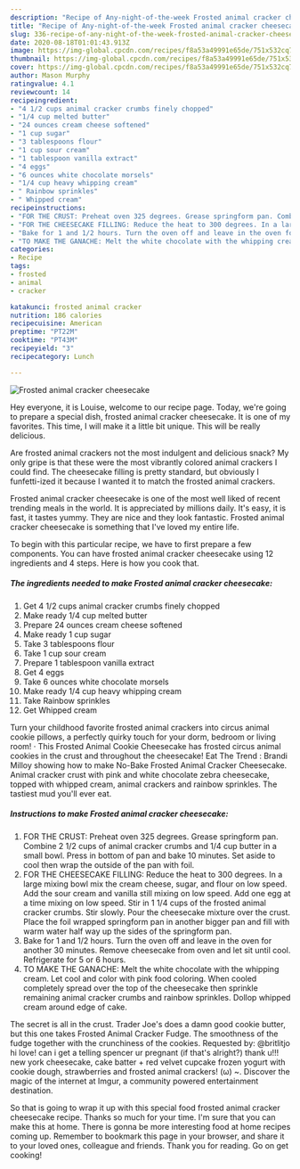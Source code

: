 ```yaml
---
description: "Recipe of Any-night-of-the-week Frosted animal cracker cheesecake"
title: "Recipe of Any-night-of-the-week Frosted animal cracker cheesecake"
slug: 336-recipe-of-any-night-of-the-week-frosted-animal-cracker-cheesecake
date: 2020-08-18T01:01:43.913Z
image: https://img-global.cpcdn.com/recipes/f8a53a49991e65de/751x532cq70/frosted-animal-cracker-cheesecake-recipe-main-photo.jpg
thumbnail: https://img-global.cpcdn.com/recipes/f8a53a49991e65de/751x532cq70/frosted-animal-cracker-cheesecake-recipe-main-photo.jpg
cover: https://img-global.cpcdn.com/recipes/f8a53a49991e65de/751x532cq70/frosted-animal-cracker-cheesecake-recipe-main-photo.jpg
author: Mason Murphy
ratingvalue: 4.1
reviewcount: 14
recipeingredient:
- "4 1/2 cups animal cracker crumbs finely chopped"
- "1/4 cup melted butter"
- "24 ounces cream cheese softened"
- "1 cup sugar"
- "3 tablespoons flour"
- "1 cup sour cream"
- "1 tablespoon vanilla extract"
- "4 eggs"
- "6 ounces white chocolate morsels"
- "1/4 cup heavy whipping cream"
- " Rainbow sprinkles"
- " Whipped cream"
recipeinstructions:
- "FOR THE CRUST: Preheat oven 325 degrees. Grease springform pan. Combine 2 1/2 cups of animal cracker crumbs and 1/4 cup butter in a small bowl. Press in bottom of pan and bake 10 minutes. Set aside to cool then wrap the outside of the pan with foil."
- "FOR THE CHEESECAKE FILLING: Reduce the heat to 300 degrees. In a large mixing bowl mix the cream cheese, sugar, and flour on low speed. Add the sour cream and vanilla still mixing on low speed. Add one egg at a time mixing on low speed. Stir in 1 1/4 cups of the frosted animal cracker crumbs. Stir slowly. Pour the cheesecake mixture over the crust. Place the foil wrapped springform pan in another bigger pan and fill with warm water half way up the sides of the springform pan."
- "Bake for 1 and 1/2 hours. Turn the oven off and leave in the oven for another 30 minutes. Remove cheesecake from oven and let sit until cool. Refrigerate for 5 or 6 hours."
- "TO MAKE THE GANACHE: Melt the white chocolate with the whipping cream. Let cool and color with pink food coloring. When cooled completely spread over the top of the cheesecake then sprinkle remaining animal cracker crumbs and rainbow sprinkles. Dollop whipped cream around edge of cake."
categories:
- Recipe
tags:
- frosted
- animal
- cracker

katakunci: frosted animal cracker 
nutrition: 186 calories
recipecuisine: American
preptime: "PT22M"
cooktime: "PT43M"
recipeyield: "3"
recipecategory: Lunch

---
```



![Frosted animal cracker cheesecake](https://img-global.cpcdn.com/recipes/f8a53a49991e65de/751x532cq70/frosted-animal-cracker-cheesecake-recipe-main-photo.jpg)

Hey everyone, it is Louise, welcome to our recipe page. Today, we're going to prepare a special dish, frosted animal cracker cheesecake. It is one of my favorites. This time, I will make it a little bit unique. This will be really delicious.

Are frosted animal crackers not the most indulgent and delicious snack? My only gripe is that these were the most vibrantly colored animal crackers I could find. The cheesecake filling is pretty standard, but obviously I funfetti-ized it because I wanted it to match the frosted animal crackers.

Frosted animal cracker cheesecake is one of the most well liked of recent trending meals in the world. It is appreciated by millions daily. It's easy, it is fast, it tastes yummy. They are nice and they look fantastic. Frosted animal cracker cheesecake is something that I've loved my entire life.


To begin with this particular recipe, we have to first prepare a few components. You can have frosted animal cracker cheesecake using 12 ingredients and 4 steps. Here is how you cook that.

<!--inarticleads1-->

##### The ingredients needed to make Frosted animal cracker cheesecake:

1. Get 4 1/2 cups animal cracker crumbs finely chopped
1. Make ready 1/4 cup melted butter
1. Prepare 24 ounces cream cheese softened
1. Make ready 1 cup sugar
1. Take 3 tablespoons flour
1. Take 1 cup sour cream
1. Prepare 1 tablespoon vanilla extract
1. Get 4 eggs
1. Take 6 ounces white chocolate morsels
1. Make ready 1/4 cup heavy whipping cream
1. Take  Rainbow sprinkles
1. Get  Whipped cream


Turn your childhood favorite frosted animal crackers into circus animal cookie pillows, a perfectly quirky touch for your dorm, bedroom or living room! · This Frosted Animal Cookie Cheesecake has frosted circus animal cookies in the crust and throughout the cheesecake! Eat The Trend : Brandi Milloy showing how to make No-Bake Frosted Animal Cracker Cheesecake. Animal cracker crust with pink and white chocolate zebra cheesecake, topped with whipped cream, animal crackers and rainbow sprinkles. The tastiest mud you&#39;ll ever eat. 

<!--inarticleads2-->

##### Instructions to make Frosted animal cracker cheesecake:

1. FOR THE CRUST: Preheat oven 325 degrees. Grease springform pan. Combine 2 1/2 cups of animal cracker crumbs and 1/4 cup butter in a small bowl. Press in bottom of pan and bake 10 minutes. Set aside to cool then wrap the outside of the pan with foil.
1. FOR THE CHEESECAKE FILLING: Reduce the heat to 300 degrees. In a large mixing bowl mix the cream cheese, sugar, and flour on low speed. Add the sour cream and vanilla still mixing on low speed. Add one egg at a time mixing on low speed. Stir in 1 1/4 cups of the frosted animal cracker crumbs. Stir slowly. Pour the cheesecake mixture over the crust. Place the foil wrapped springform pan in another bigger pan and fill with warm water half way up the sides of the springform pan.
1. Bake for 1 and 1/2 hours. Turn the oven off and leave in the oven for another 30 minutes. Remove cheesecake from oven and let sit until cool. Refrigerate for 5 or 6 hours.
1. TO MAKE THE GANACHE: Melt the white chocolate with the whipping cream. Let cool and color with pink food coloring. When cooled completely spread over the top of the cheesecake then sprinkle remaining animal cracker crumbs and rainbow sprinkles. Dollop whipped cream around edge of cake.


The secret is all in the crust. Trader Joe&#39;s does a damn good cookie butter, but this one takes Frosted Animal Cracker Fudge. The smoothness of the fudge together with the crunchiness of the cookies. Requested by: @britlitjo hi love! can i get a telling spencer ur pregnant (if that&#39;s alright?) thank u!!! new york cheesecake, cake batter + red velvet cupcake frozen yogurt with cookie dough, strawberries and frosted animal crackers! (ω) ~. Discover the magic of the internet at Imgur, a community powered entertainment destination. 

So that is going to wrap it up with this special food frosted animal cracker cheesecake recipe. Thanks so much for your time. I'm sure that you can make this at home. There is gonna be more interesting food at home recipes coming up. Remember to bookmark this page in your browser, and share it to your loved ones, colleague and friends. Thank you for reading. Go on get cooking!

